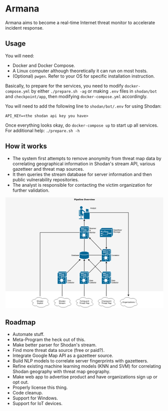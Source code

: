 # Armana

Armana aims to become a real-time Internet threat monitor to accelerate incident response.

## Usage

You will need:

* Docker and Docker Compose.
* A Linux computer although theoretically it can run on most hosts.
* (Optional) `pwgen`. Refer to your OS for specific installation instruction.

Basically, to prepare for the services, you need to modify `docker-compose.yml` by either `./prepare.sh -ag` or making `.env` files in `shodan/bot` and `checkpoint/app`, then modifying `docker-compose.yml` accordingly.

You will need to add the following line to `shodan/bot/.env` for using Shodan:

```
API_KEY=<the shodan api key you have>
```

Once everything looks okay, do `docker-compose up` to start up all services. For additional help: `./prepare.sh -h`

## How it works

* The system first attempts to remove anonymity from threat map data by correlating geographical information in Shodan's stream API, various gazetteer and threat map sources.
* It then queries the stream database for server information and then public vulnerability repositories.
* The analyst is responsible for contacting the victim organization for further validation.

![Pipeline](./pipeline-diagram.png)

## Roadmap

* Automate stuff.
* Meta-Program the heck out of this.
* Make better parser for Shodan's stream.
* Find more threat data source (free or paid?).
* Integrate Google Map API as a gazetteer source.
* Build NLP models to correlate server fingerprints with gazetteers.
* Refine existing machine learning models (KNN and SVM) for correlating Shodan geography with threat map geography.
* Make web app to advertise product and have organizations sign up or opt out.
* Properly license this thing.
* Code cleanup.
* Support for Windows.
* Support for IoT devices.
